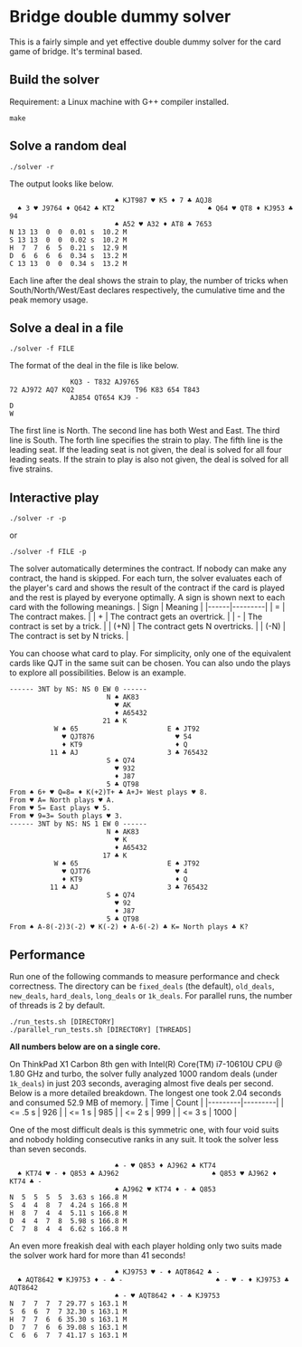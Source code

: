 # Bridge double dummy solver

This is a fairly simple and yet effective double dummy solver for the card
game of bridge. It's terminal based.

## Build the solver
Requirement: a Linux machine with G++ compiler installed.
```
make
```

## Solve a random deal
```
./solver -r
```
The output looks like below.
```
                          ♠ KJT987 ♥ K5 ♦ 7 ♣ AQJ8
  ♠ 3 ♥ J9764 ♦ Q642 ♣ KT2                       ♠ Q64 ♥ QT8 ♦ KJ953 ♣ 94
                          ♠ A52 ♥ A32 ♦ AT8 ♣ 7653
N 13 13  0  0  0.01 s  10.2 M
S 13 13  0  0  0.02 s  10.2 M
H  7  7  6  5  0.21 s  12.9 M
D  6  6  6  6  0.34 s  13.2 M
C 13 13  0  0  0.34 s  13.2 M
```
Each line after the deal shows the strain to play, the number of tricks when
South/North/West/East declares respectively, the cumulative time and the peak
memory usage.

## Solve a deal in a file

```
./solver -f FILE
```

The format of the deal in the file is like below.
```
               KQ3 - T832 AJ9765
72 AJ972 AQ7 KQ2               T96 K83 654 T843
               AJ854 QT654 KJ9 -
D
W
```
The first line is North. The second line has both West and East. The third line
is South. The forth line specifies the strain to play. The fifth line is the
leading seat. If the leading seat is not given, the deal is solved for all four
leading seats. If the strain to play is also not given, the deal is solved for
all five strains.

## Interactive play
```
./solver -r -p
```
or
```
./solver -f FILE -p
```

The solver automatically determines the contract. If nobody can make any
contract, the hand is skipped. For each turn, the solver evaluates each of the
player's card and shows the result of the contract if the card is played and
the rest is played by everyone optimally. A sign is shown next to each card
with the following meanings.
| Sign | Meaning |
|------|---------|
|  =   | The contract makes. |
|  +   | The contract gets an overtrick. |
|  -   | The contract is set by a trick. |
| (+N) | The contract gets N overtricks. |
| (-N) | The contract is set by N tricks. |

You can choose what card to play. For simplicity, only one of the equivalent
cards like QJT in the same suit can be chosen. You can also undo the plays
to explore all possibilities. Below is an example.
```
------ 3NT by NS: NS 0 EW 0 ------
                        N ♠ AK83
                          ♥ AK
                          ♦ A65432
                       21 ♣ K
           W ♠ 65                      E ♠ JT92
             ♥ QJT876                    ♥ 54
             ♦ KT9                       ♦ Q
          11 ♣ AJ                      3 ♣ 765432
                        S ♠ Q74
                          ♥ 932
                          ♦ J87
                        5 ♣ QT98
From ♠ 6+ ♥ Q=8= ♦ K(+2)T+ ♣ A+J+ West plays ♥ 8.
From ♥ A= North plays ♥ A.
From ♥ 5= East plays ♥ 5.
From ♥ 9=3= South plays ♥ 3.
------ 3NT by NS: NS 1 EW 0 ------
                        N ♠ AK83
                          ♥ K
                          ♦ A65432
                       17 ♣ K
           W ♠ 65                      E ♠ JT92
             ♥ QJT76                     ♥ 4
             ♦ KT9                       ♦ Q
          11 ♣ AJ                      3 ♣ 765432
                        S ♠ Q74
                          ♥ 92
                          ♦ J87
                        5 ♣ QT98
From ♠ A-8(-2)3(-2) ♥ K(-2) ♦ A-6(-2) ♣ K= North plays ♣ K?
```

## Performance

Run one of the following commands to measure performance and check correctness.
The directory can be `fixed_deals` (the default), `old_deals`, `new_deals`, `hard_deals`,
`long_deals` or `1k_deals`. For parallel runs, the number of threads is 2 by default.
```
./run_tests.sh [DIRECTORY]
./parallel_run_tests.sh [DIRECTORY] [THREADS]
```

**All numbers below are on a single core.**

On ThinkPad X1 Carbon 8th gen with Intel(R) Core(TM) i7-10610U CPU @ 1.80 GHz and turbo,
the solver fully analyzed 1000 random deals (under `1k_deals`) in just 203 seconds,
averaging almost five deals per second. Below is a more detailed breakdown.
The longest one took 2.04 seconds and consumed 52.9 MB of memory.
| Time    | Count   |
|---------|---------|
| <= .5 s | 926     |
| <= 1 s  | 985     |
| <= 2 s  | 999     |
| <= 3 s  | 1000    |

One of the most difficult deals is this symmetric one, with four void suits and
nobody holding consecutive ranks in any suit. It took the solver less than seven seconds.
```
                          ♠ - ♥ Q853 ♦ AJ962 ♣ KT74
  ♠ KT74 ♥ - ♦ Q853 ♣ AJ962                       ♠ Q853 ♥ AJ962 ♦ KT74 ♣ -
                          ♠ AJ962 ♥ KT74 ♦ - ♣ Q853
N  5  5  5  5  3.63 s 166.8 M
S  4  4  8  7  4.24 s 166.8 M
H  8  7  4  4  5.11 s 166.8 M
D  4  4  7  8  5.98 s 166.8 M
C  7  8  4  4  6.62 s 166.8 M
```

An even more freakish deal with each player holding only two suits made the solver
work hard for more than 41 seconds!
```
                          ♠ KJ9753 ♥ - ♦ AQT8642 ♣ -
  ♠ AQT8642 ♥ KJ9753 ♦ - ♣ -                       ♠ - ♥ - ♦ KJ9753 ♣ AQT8642
                          ♠ - ♥ AQT8642 ♦ - ♣ KJ9753
N  7  7  7  7 29.77 s 163.1 M
S  6  6  7  7 32.30 s 163.1 M
H  7  7  6  6 35.30 s 163.1 M
D  7  7  6  6 39.08 s 163.1 M
C  6  6  7  7 41.17 s 163.1 M
```
